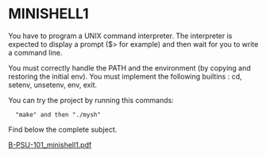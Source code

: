 # MINISHELL1
You have to program a UNIX command interpreter.
The interpreter is expected to display a prompt ($> for example) and then wait for you to write a command line.

You must correctly handle the PATH and the environment (by copying and restoring the initial env).
You must implement the following builtins : cd, setenv, unsetenv, env, exit.

You can try the project by running this commands:

      "make" and then "./mysh"

Find below the complete subject.

[B-PSU-101_minishell1.pdf](https://github.com/lncdss/MINISHELL1/files/6338522/B-PSU-101_minishell1.pdf)
